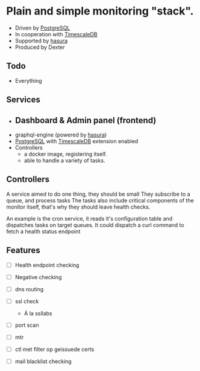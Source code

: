 # Plain and simple monitoring "stack".

- Driven by [PostgreSQL]
- In cooperation with [TimescaleDB]
- Supported by [hasura]
- Produced by Dexter

## Todo

- Everything

## Services

- Dashboard & Admin panel (frontend)
  - 
- graphql-engine  (powered by [hasura])
- [PostgreSQL] with [TimescaleDB] extension enabled
- Controllers
  - a docker image, registering itself.
  - able to handle a variety of tasks.

## Controllers

A service aimed to do one thing, they should be small
They subscribe to a queue, and process tasks
The tasks also include critical components of the monitor itself, that's why they should leave health checks.

An example is the cron service, it reads it's configuration table and dispatches tasks on target queues.
It could dispatch a curl command to fetch a health status endpoint

## Features

- [ ] Health endpoint checking
- [ ] Negative checking
- [ ] dns routing
- [ ] ssl check
  - Á la ssllabs
- [ ] port scan
- [ ] mtr
- [ ] ctl met filter op geissuede certs
- [ ] mail blacklist checking


[PostgreSQL]: https://www.postgresql.org/
[TimescaleDB]: https://github.com/timescale/timescaledb/
[hasura]: https://hasura.io/
